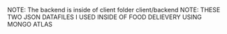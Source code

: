 NOTE: The backend is inside of client folder client/backend
NOTE: THESE TWO JSON DATAFILES I USED INSIDE OF FOOD DELIEVERY USING MONGO ATLAS
